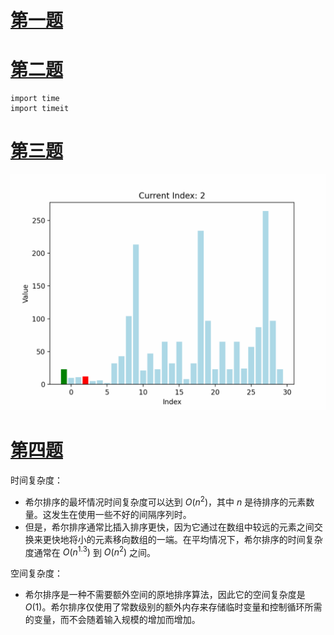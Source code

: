 <!--
 * @Description: 
 * @Author: 唐健峰
 * @Date: 2023-10-16 17:56:18
 * @LastEditors: ${author}
 * @LastEditTime: 2023-10-16 18:52:48
-->
# [第一题](./cloud/duringbug/one.py)

# [第二题](./index.py)
```
import time
import timeit
```
# [第三题](./cloud/duringbug/two.py)
![img](./resources/insertion_sort.gif)

# [第四题](./cloud/duringbug/four.py)
时间复杂度：
- 希尔排序的最坏情况时间复杂度可以达到 $O(n^2)$，其中 $n$ 是待排序的元素数量。这发生在使用一些不好的间隔序列时。
- 但是，希尔排序通常比插入排序更快，因为它通过在数组中较远的元素之间交换来更快地将小的元素移向数组的一端。在平均情况下，希尔排序的时间复杂度通常在 $O(n^{1.3})$ 到 $O(n^2)$ 之间。

空间复杂度：
- 希尔排序是一种不需要额外空间的原地排序算法，因此它的空间复杂度是 $O(1)$。希尔排序仅使用了常数级别的额外内存来存储临时变量和控制循环所需的变量，而不会随着输入规模的增加而增加。